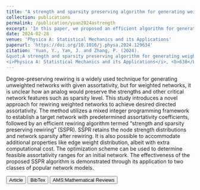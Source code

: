 ```yaml
---
title: "A strength and sparsity preserving algorithm for generating weighted, directed networks with predetermined assortativity"
collection: publications
permalink: /publication/yuan2024astrength
excerpt: 'In this paper, we proposed an efficient algorithm for generating weighted, directed networks with given assortativity measures. The determination of target networks was done by solving a linear programming problem, followed by a rewiring algorithm preserving node strenghts and network sparsity. The method implementation was done through Python.'
date: 2024-02-28
venue: 'Physica A: Statistical Mechanics and its Applications'
paperurl: 'https://doi.org/10.1016/j.physa.2024.129634'
citation: 'Yuan, Y., Yan, J. and Zhang, P. (2024). 
&quot;A strength and sparsity preserving algorithm for generating weighted, directed networks with predetermined assortativity.&quot; 
<i>Physica A: Statistical Mechanics and its Applications</i>, <b>638</b>, 129634.'
---
```

Degree-preserving rewiring is a widely used technique for generating unweighted networks with given assortativity, but for weighted networks, it is unclear how an analog would preserve the strengths and other critical network features such as sparsity level. This study introduces a novel approach for rewiring weighted networks to achieve desired directed assortativity. The method utilizes a mixed integer programming framework to establish a target network with predetermined assortativity coefficients, followed by an efficient rewiring algorithm termed “strength and sparsity preserving rewiring” (SSPR). SSPR retains the node strength distributions and network sparsity after rewiring. It is also possible to accommodate additional properties like edge weight distribution, albeit with extra computational cost. The optimization scheme can be used to determine feasible assortativity ranges for an initial network. The effectiveness of the proposed SSPR algorithm is demonstrated through its application to two classes of popular network models.

<button class="IPbutton" type="button" onclick="window.location='https://doi.org/10.1016/j.physa.2024.129634'">Article</button>
<button class="IPbutton" type="button" onclick="window.location='https://panpanzhang99299.github.io/files/yuan2024astrength'">BibTex</button>
<button class="IPbutton" type="button" onclick="window.location='https://mathscinet.ams.org/mathscinet/relay-station?mr=4711177'">AMS:Mathematical Reviews</button>